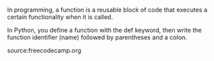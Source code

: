 In programming, a function is a reusable block of code that executes a certain functionality when it is called.

In Python, you define a function with the def keyword, then write the function identifier (name) followed by parentheses and a colon.

source:freecodecamp.org